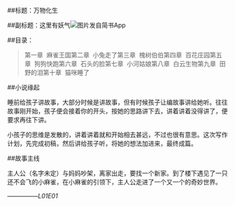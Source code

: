 
##标题：万物化生

##副标题：这里有妖气![图片发自简书App](http://upload-images.jianshu.io/upload_images/3866099-534f52b0e78a9dfe.jpg?imageMogr2/auto-orient/strip%7CimageView2/2/w/1080/q/50)

##目录：

>第一章  麻雀王国第二章  小兔走了第三章  槐树伯伯第四章  百花庄园第五章  狗狗快跑第六章  石头的脸第七章  小河姑娘第八章  白云生物第九章  田野的泪第十章  猫咪睡了

##小说缘起

睡前给孩子讲故事，大部分时候是讲故事，但有时候孩子让编故事讲给她听。往往故事刚开始，孩子便会接着你的开头，按她的思路讲下去，讲着讲着没得讲了，便要求再往下讲。

小孩子的思维是发散的，讲着讲着就和开始相去甚远，不过也很有意思。这次写作计划，先完成初稿，然后讲给孩子听，将她的想法加进来，最终成篇。

##故事主线

主人公（名字未定）与妈妈吵架，离家出走，要找一个新家。到了楼下遇见了一只还不会飞的小麻雀，在小麻雀的引领下，主人公走进了一个又一个的奇妙世界。

—————*L01E01*
